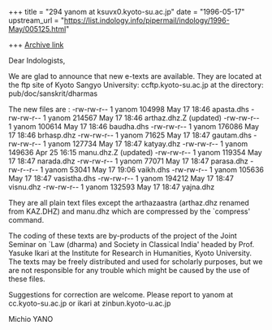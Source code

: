 +++
title = "294 yanom at ksuvx0.kyoto-su.ac.jp"
date = "1996-05-17"
upstream_url = "https://list.indology.info/pipermail/indology/1996-May/005125.html"

+++
[Archive link](https://list.indology.info/pipermail/indology/1996-May/005125.html)

Dear Indologists,

We are glad to announce that new e-texts are available.
They are located at the ftp site of Kyoto Sangyo University:
ccftp.kyoto-su.ac.jp
at the directory:
pub/doc/sanskrit/dharmas

The new files are :
-rw-rw-r--  1 yanom      104998 May 17 18:46 apasta.dhs
-rw-rw-r--  1 yanom      214567 May 17 18:46 arthaz.dhz.Z (updated)
-rw-rw-r--  1 yanom      100614 May 17 18:46 baudha.dhs
-rw-rw-r--  1 yanom      176086 May 17 18:46 brhasp.dhz
-rw-rw-r--  1 yanom       71625 May 17 18:47 gautam.dhs
-rw-rw-r--  1 yanom      127734 May 17 18:47 katyay.dhz
-rw-rw-r--  1 yanom      149636 Apr 25 16:15 manu.dhz.Z (updated)
-rw-rw-r--  1 yanom      119354 May 17 18:47 narada.dhz
-rw-rw-r--  1 yanom       77071 May 17 18:47 parasa.dhz
-rw-r--r--  1 yanom       53041 May 17 19:06 vaikh.dhs
-rw-rw-r--  1 yanom      105636 May 17 18:47 vasistha.dhs
-rw-rw-r--  1 yanom      194212 May 17 18:47 visnu.dhz
-rw-rw-r--  1 yanom      132593 May 17 18:47 yajna.dhz

They are all plain text files except the arthazaastra
(arthaz.dhz renamed from KAZ.DHZ) and manu.dhz which are
compressed by the `compress' command. 

The coding of these texts are by-products of the project of the Joint
Seminar on `Law (dharma) and Society in Classical India' headed by Prof.
Yasuke Ikari at the Institute for Research in Humanities, Kyoto University. 
The texts may be freely distributed and used for scholarly purposes, but 
we are not responsible for any trouble which might be caused by the use
of these files.  

Suggestions for correction are welcome.  Please report to
yanom at cc.kyoto-su.ac.jp or ikari at zinbun.kyoto-u.ac.jp

Michio YANO




